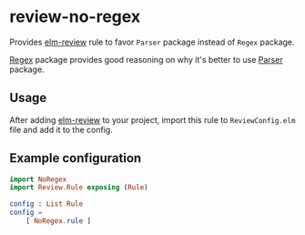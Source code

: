 # review-no-regex

Provides [elm-review][elm-review] rule to favor `Parser` package instead of `Regex` package.

[Regex] package provides good reasoning on why it's better to use [Parser] package.

## Usage

After adding [elm-review][elm-review] to your project, import this rule to `ReviewConfig.elm` file and add it to the config.

## Example configuration

```elm
import NoRegex
import Review.Rule exposing (Rule)

config : List Rule
config =
    [ NoRegex.rule ]
```


[elm-review]: https://package.elm-lang.org/packages/jfmengels/elm-review/latest/
[Regex]: https://package.elm-lang.org/packages/elm/regex/latest/
[Parser]: https://package.elm-lang.org/packages/elm/parser/latest/